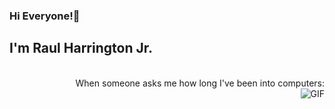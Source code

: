 ### Hi Everyone!👋

<!--
**RaulGHJr/RaulGHJr** is a ✨ _special_ ✨ repository because its `README.md` (this file) appears on your GitHub profile.

- 🔭 I’m currently working on ...
- 🌱 I’m currently learning ...
- 👯 I’m looking to collaborate on ...
- 🤔 I’m looking for help with ...
- 💬 Ask me about ...
- 📫 How to reach me: ...
- 😄 Pronouns: ...
- ⚡ Fun fact: ...
-->
## I'm Raul Harrington Jr.
<br />
<div style="text-align: right"> When someone asks me how long I've been into computers: </div>
<img align="right" alt="GIF" src="http://24.media.tumblr.com/tumblr_m0a4l2esHw1qibjfyo1_500.gif" />
